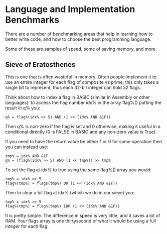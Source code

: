 # Language and Implementation Benchmarks

There are a number of benchmarking areas that help in learning how to better write code, and how to choose the best programming language.

Some of these are samples of speed, some of saving memory, and more.

## Sieve of Eratosthenes

This is one that is often wasteful in memory.  Often people implement it to use an entire integer for each flag of composite vs prime, this only takes a single bit to represent, thus each 32-bit integer can hold 32 flags.

Think about how to index a flag in BASIC (similar in Assembly or other languages). to access the flag number idx% in the array flag%()  putting the result in q% you:

```
q% = flag%(idx% >> 5) AND (1 << (idx% AND &1F))
```

Then q% is non-zero if the flag is set and 0 otherwise, making it useful in a conditional directly (0 is FALSE in BASIC and any non-zero value is True).

If you need to have the return value be either 1 or 0 for some operation then you can instead use:
```
tmp% = idx% AND &1F
q% = (flag%(idx% >> 5) AND (1 << tmp%)) >> tmp%
```

To set the flag at idx% to true using the same flag%() array you would:

```
tmp% = idx% >> 5
flag%(tmp%) = flags(tmp%) OR (1 << (idx% AND &1F))
```

Then to clear a bit flag at idx% (which we do in our sieve) you:
```
tmp% = idx% >> 5
flag%(tmp%) = flag%(tmp%) EOR (1 << (idx% AND &1F))
```

It is pretty simple.  The difference in speed is very little, and it saves a lot of RAM.  Your flags array is one thirtysecond of what it would be using a full integer for each flag.
